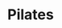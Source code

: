 ---
title: "Pilates"
event_day: "saturday"
start_time: 2017-08-01T10:00:00Z
end_time: 2017-08-01T11:00:00Z
level: "Mixed Ability"
associate: "Pali"
price: "£10 block booking"
room: "Studio"
term: "Ongoing"
---